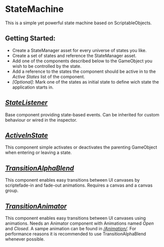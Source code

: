 # StateMachine

This is a simple yet powerful state machine based on ScriptableObjects.

## Getting Started:
- Create a StateManager asset for every universe of states you like.
- Create a set of states and reference the StateManager asset.
- Add one of the components described below to the GameObject you wish to be controlled by the state.
- Add a reference to the states the component should be active in to the *Active States* list of the component.
- *[Optional]*: Mark one of the states as initial state to define wich state the application starts in.

## [*StateListener*](StateMachine/Core/StateListener.cs)

Base component providing state-based events. Can be inherited for custom behaviour or wired in the inspector.

## [*ActiveInState*](StateMachine/StateListener/ActiveInState.cs)

This component simple activates or deactivates the parenting GameObject when entering or leaving a state.

## [*TransitionAlphaBlend*](StateMachine/StateListener/TransitionAlphaBlend.cs)

This component enables easy transitions between UI canvases by scriptefade-in and fade-out animations. Requires a canvas and a canvas group.

## [*TransitionAnimator*](StateMachine/StateListener/TransitionAnimator.cs)

This component enables easy transitions between UI canvases using animations. Needs an Animator component with Animations named *Open* and *Closed*. A sampe animation can be found in [*/Animation/*](StateMachine/StateListener/Animation/). For performance reasons it is recommended to use TransitionAlphaBlend whenever possible.

